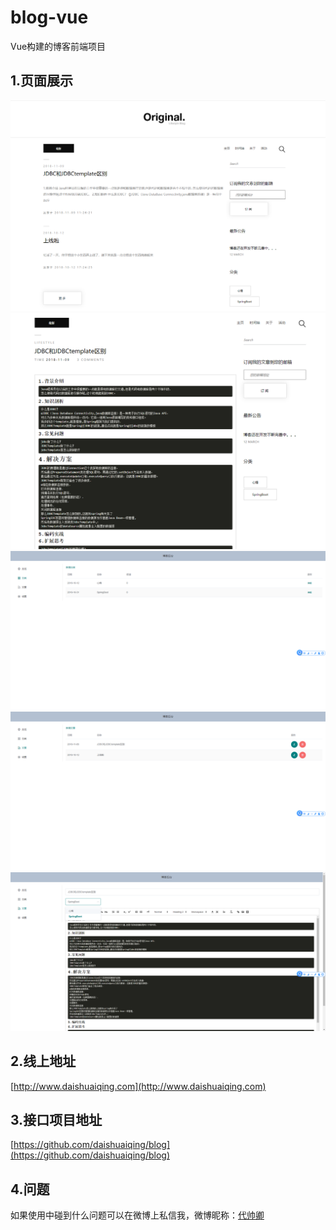 # blog-vue
Vue构建的博客前端项目
## 1.页面展示
![1](./doc/1541734687.png)
![2](./doc/1541734845.png)
![3](./doc/1541734875.png)
![4](./doc/1541734891.png)
![5](./doc/1541734930.png)
## 2.线上地址
[http://www.daishuaiqing.com](http://www.daishuaiqing.com)
## 3.接口项目地址
[https://github.com/daishuaiqing/blog](https://github.com/daishuaiqing/blog)
## 4.问题
如果使用中碰到什么问题可以在微博上私信我，微博昵称：[代帅卿](https://weibo.com/u/3968629277)
